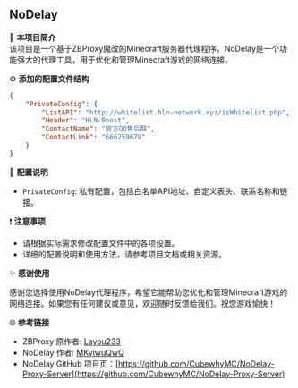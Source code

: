 ## NoDelay

📝 **本项目简介**  
该项目是一个基于ZBProxy魔改的Minecraft服务器代理程序。NoDelay是一个功能强大的代理工具，用于优化和管理Minecraft游戏的网络连接。

⚙️ **添加的配置文件结构**

```json
{
    "PrivateConfig": {
        "ListAPI": "http://whitelist.hln-network.xyz/isWhitelist.php",
        "Header": "HLN-Boost",
        "ContactName": "官方QQ售后群",
        "ContactLink": "666259678"
    }
}
```

🔨 **配置说明**

- `PrivateConfig`: 私有配置，包括白名单API地址、自定义表头、联系名称和链接。

❗️ **注意事项**
- 请根据实际需求修改配置文件中的各项设置。
- 详细的配置说明和使用方法，请参考项目文档或相关资源。

✨ **感谢使用**

感谢您选择使用NoDelay代理程序，希望它能帮助您优化和管理Minecraft游戏的网络连接。如果您有任何建议或意见，欢迎随时反馈给我们。祝您游戏愉快！

🌐 **参考链接**

- ZBProxy 原作者: [Layou233](https://github.com/Layou233)
- NoDelay 作者: [MKyiwuQwQ](https://github.com/Mengke15)
- NoDelay GitHub 项目页：[https://github.com/CubewhyMC/NoDelay-Proxy-Server](https://github.com/CubewhyMC/NoDelay-Proxy-Server)
